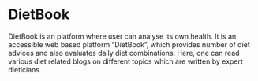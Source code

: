 # DietBook
DietBook is an platform where user can analyse its own health.
It is an accessible web based platform “DietBook”, which provides number of diet advices and also evaluates daily diet combinations.
Here, one can read various diet related blogs on different topics which are written by expert dieticians.
